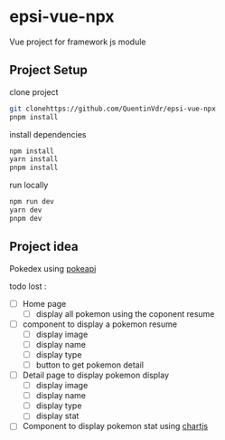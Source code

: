 # epsi-vue-npx

Vue project for framework js module

## Project Setup

clone project

```sh
git clonehttps://github.com/QuentinVdr/epsi-vue-npx
pnpm install
```

install dependencies

```sh
npm install
yarn install
pnpm install
```

run locally

```sh
npm run dev
yarn dev
pnpm dev
```

## Project idea

Pokedex using [pokeapi](https://pokeapi.co/)

todo lost :

- [ ] Home page
  - [ ] display all pokemon using the coponent resume
- [ ] component to display a pokemon resume
  - [ ] display image
  - [ ] display name
  - [ ] display type
  - [ ] button to get pokemon detail
- [ ] Detail page to display pokemon display
  - [ ] display image
  - [ ] display name
  - [ ] display type
  - [ ] display stat
- [ ] Component to display pokemon stat using [chartjs](https://www.chartjs.org/)
